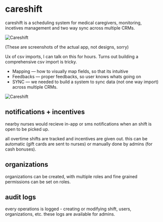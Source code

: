 # careshift

careshift is a scheduling system for medical caregivers, monitoring, incetives management and two way sync across multiple CRMs.

![Careshift](/img/ss/careshift-mobile.webp)

(These are screenshots of the actual app, not designs, sorry)

Ux of csv imports, I can talk on this for hours. Turns out building a comprehensive csv import is tricky.

- Mapping — how to visually map fields, so that its intuitive
- Feedbacks — proper feedbacks, so user knows whats going on
- SYNC — we needed to build a system to sync data (not one way import) across multiple CRMs.

![Careshift](/img/careshift-dashboard.png)

## notifications + incentives

nearby nurses would recieve in-app or sms notifications when an shift is open to be picked up.

all overtime shifts are tracked and incentives are given out. this can be automatic (gift cards are sent to nurses) or manually done by admins (for cash bonuses).

## organizations

organizations can be created, with multiple roles and fine grained permissions can be set on roles.

## audit logs

every operations is logged - creating or modifying shift, users, organizations, etc. these logs are available for admins.
